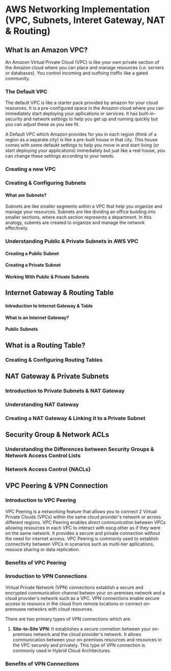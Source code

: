 # AWS Networking Implementation (VPC, Subnets, Interet Gateway, NAT & Routing)

## What Is an Amazon VPC?
An Amazon Virtual Private Cloud (VPC) is like your own private section of the Amazon cloud where you can place and manage resources (i.e. servers or databases). You control incoming and outfoing traffic like a gated community.

### The Default VPC
The default VPC is like a starter pack provided by amazon for your cloud resources. It is a pre-configured space in the Amazon cloud where you can immediately start deploying your apllications or services. It has built-in-security and network settings to help you get up and running quickly but you can adjust these as you see fit.

A Default VPC which Amazon provides for you in each region (think of a region as a separate city) is like a pre-built house in that city. This house comes with some defaukt settings to help you move in and start living (or start deploying your applications) immediately but juat like a real house, you can change these settings according to your needs.

### Creating a new VPC

### Creating & Configuring Subnets
#### What are Subnets?
Subnets are like smaller segments within a VPC that help you organize and manage your resources. Subnets are like dividing an office building into smaller sections, where each section represents a department. In this analogy, subents are created to organize and manage the network effectively.

### Understanding Public & Private Subnets in AWS VPC
#### Creating a Public Subnet

#### Creating a Private Subnet

#### Working With Public & Private Subnets

## Internet Gateway & Routing Table

#### Introduction to Internet Gateway & Table

#### What is an Internet Gateway?

#### Public Subnets

## What is a Routing Table?

### Creating & Configuring Routing Tables

## NAT Gateway & Private Subnets
### Introduction to Private Subnets & NAT Gateway

### Understanding NAT Gateway

### Creating a NAT Gateway & Linking it to a Private Subnet

## Security Group & Network ACLs

### Understanding the Differences between Security Groups & Network Access Control Lists

### Network Access Control {NACLs}

## VPC Peering & VPN Connection

### Introduction to VPC Peering
VPC Peering is a networking feature that allows you to connect 2 Virtual Private Clouds (VPCs) within the same cloud provider's network or across different regions. VPC Peering enables direct communicstion between VPCs allowing resources in each VPC to interact with eacg other as if they were on the same network. It provides a secure and private connection without the need for internet access. VPC Peering is commonly used to establish connectivity between VPCs in scenarios such as multi-tier apllications, resouce sharing or data replication.

### Benefits of VPC Peering

### Inroduction to VPN Connections
Virtual Private Network (VPN) connections establish a secure and encrypted communication channel betwen your on-premises network and a cloud provider's network such as a VPC. VPN connections enable secure access to resourcs in the cloud from remote locations or connect on-premuses netwokrs with cloud resources.

There are two primary types of VPN connections which are:

1. **Site-to-Site VPN**: It establishes a secure connetion between your on-premises network and the cloud provider's network. It allows communication between your on-premises resources and resources in the VPC securely and privately. This type of VPN connection is commonly used in Hybrid Cloud Architectures.

### Benefits of VPN Connections